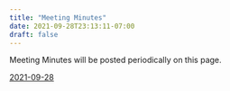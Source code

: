 ```yaml
---
title: "Meeting Minutes"
date: 2021-09-28T23:13:11-07:00
draft: false
---
```


Meeting Minutes will be posted periodically on this page.

[2021-09-28](https://wwucyber.com/minutes/2021-09-28.md)
